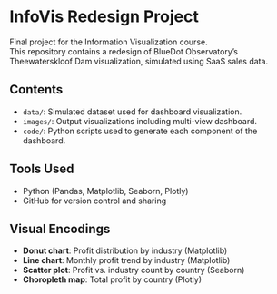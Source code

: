 # InfoVis Redesign Project

Final project for the Information Visualization course.  
This repository contains a redesign of BlueDot Observatory’s Theewaterskloof Dam visualization, simulated using SaaS sales data.

## Contents

- `data/`: Simulated dataset used for dashboard visualization.
- `images/`: Output visualizations including multi-view dashboard.
- `code/`: Python scripts used to generate each component of the dashboard.

## Tools Used

- Python (Pandas, Matplotlib, Seaborn, Plotly)
- GitHub for version control and sharing

## Visual Encodings

- **Donut chart**: Profit distribution by industry (Matplotlib)
- **Line chart**: Monthly profit trend by industry (Matplotlib)
- **Scatter plot**: Profit vs. industry count by country (Seaborn)
- **Choropleth map**: Total profit by country (Plotly)
